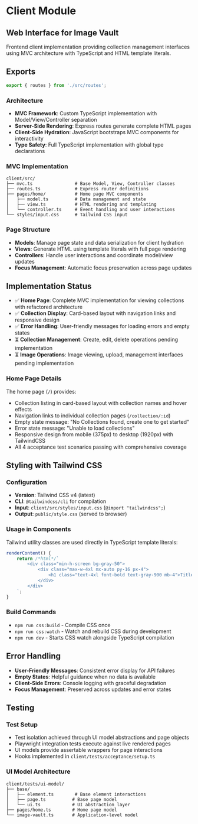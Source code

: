# Client Module

## Web Interface for Image Vault
Frontend client implementation providing collection management interfaces using MVC architecture with TypeScript and HTML template literals.

## Exports
```typescript
export { routes } from './src/routes';
```

### Architecture
- **MVC Framework**: Custom TypeScript implementation with Model/View/Controller separation
- **Server-Side Rendering**: Express routes generate complete HTML pages
- **Client-Side Hydration**: JavaScript bootstraps MVC components for interactivity
- **Type Safety**: Full TypeScript implementation with global type declarations

### MVC Implementation
```text
client/src/
├── mvc.ts                # Base Model, View, Controller classes
├── routes.ts             # Express router definitions
├── pages/home/           # Home page MVC components
│   ├── model.ts          # Data management and state
│   ├── view.ts           # HTML rendering and templating
│   └── controller.ts     # Event handling and user interactions
└── styles/input.css      # Tailwind CSS input
```

### Page Structure
- **Models**: Manage page state and data serialization for client hydration
- **Views**: Generate HTML using template literals with full page rendering
- **Controllers**: Handle user interactions and coordinate model/view updates
- **Focus Management**: Automatic focus preservation across page updates

## Implementation Status
- ✅ **Home Page**: Complete MVC implementation for viewing collections with refactored architecture
- ✅ **Collection Display**: Card-based layout with navigation links and responsive design
- ✅ **Error Handling**: User-friendly messages for loading errors and empty states
- ⏳ **Collection Management**: Create, edit, delete operations pending implementation
- ⏳ **Image Operations**: Image viewing, upload, management interfaces pending implementation

### Home Page Details
The home page (`/`) provides:
- Collection listing in card-based layout with collection names and hover effects
- Navigation links to individual collection pages (`/collection/:id`)
- Empty state message: "No Collections found, create one to get started"
- Error state message: "Unable to load collections"
- Responsive design from mobile (375px) to desktop (1920px) with TailwindCSS
- All 4 acceptance test scenarios passing with comprehensive coverage

## Styling with Tailwind CSS

### Configuration
- **Version**: Tailwind CSS v4 (latest)
- **CLI**: `@tailwindcss/cli` for compilation
- **Input**: `client/src/styles/input.css` (`@import "tailwindcss";`)
- **Output**: `public/style.css` (served to browser)

### Usage in Components
Tailwind utility classes are used directly in TypeScript template literals:

```typescript
renderContent() {
    return /*html*/`
        <div class="min-h-screen bg-gray-50">
            <div class="max-w-4xl mx-auto py-16 px-4">
                <h1 class="text-4xl font-bold text-gray-900 mb-4">Title</h1>
            </div>
        </div>
    `;
}
```

### Build Commands
- `npm run css:build` - Compile CSS once
- `npm run css:watch` - Watch and rebuild CSS during development
- `npm run dev` - Starts CSS watch alongside TypeScript compilation

## Error Handling
- **User-Friendly Messages**: Consistent error display for API failures
- **Empty States**: Helpful guidance when no data is available
- **Client-Side Errors**: Console logging with graceful degradation
- **Focus Management**: Preserved across updates and error states

## Testing
### Test Setup
- Test isolation achieved through UI model abstractions and page objects
- Playwright integration tests execute against live rendered pages
- UI models provide assertable wrappers for page interactions
- Hooks implemented in `client/tests/acceptance/setup.ts`

### UI Model Architecture
```text
client/tests/ui-model/
├── base/
│   ├── element.ts        # Base element interactions
│   ├── page.ts          # Base page model
│   └── ui.ts            # UI abstraction layer
├── pages/home.ts        # Home page model
└── image-vault.ts       # Application-level model
```
